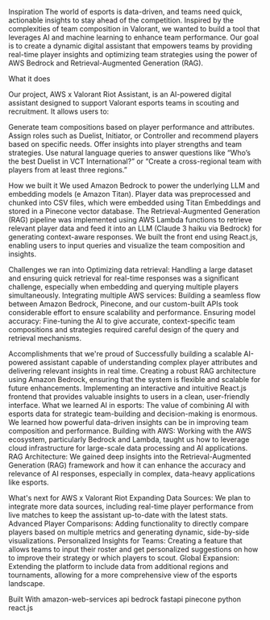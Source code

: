Inspiration The world of esports is data-driven, and teams need quick, actionable insights to stay ahead of the competition. Inspired by the complexities of team composition in Valorant, we wanted to build a tool that leverages AI and machine learning to enhance team performance. Our goal is to create a dynamic digital assistant that empowers teams by providing real-time player insights and optimizing team strategies using the power of AWS Bedrock and Retrieval-Augmented Generation (RAG).

What it does

Our project, AWS x Valorant Riot Assistant, is an AI-powered digital assistant designed to support Valorant esports teams in scouting and recruitment. It allows users to:

Generate team compositions based on player performance and attributes. Assign roles such as Duelist, Initiator, or Controller and recommend players based on specific needs. Offer insights into player strengths and team strategies. Use natural language queries to answer questions like “Who’s the best Duelist in VCT International?” or “Create a cross-regional team with players from at least three regions.”

How we built it We used Amazon Bedrock to power the underlying LLM and embedding models (e Amazon Titan). Player data was preprocessed and chunked into CSV files, which were embedded using Titan Embeddings and stored in a Pinecone vector database. The Retrieval-Augmented Generation (RAG) pipeline was implemented using AWS Lambda functions to retrieve relevant player data and feed it into an LLM (Claude 3 haiku via Bedrock) for generating context-aware responses. We built the front end using React.js, enabling users to input queries and visualize the team composition and insights.

Challenges we ran into Optimizing data retrieval: Handling a large dataset and ensuring quick retrieval for real-time responses was a significant challenge, especially when embedding and querying multiple players simultaneously. Integrating multiple AWS services: Building a seamless flow between Amazon Bedrock, Pinecone, and our custom-built APIs took considerable effort to ensure scalability and performance. Ensuring model accuracy: Fine-tuning the AI to give accurate, context-specific team compositions and strategies required careful design of the query and retrieval mechanisms.

Accomplishments that we're proud of Successfully building a scalable AI-powered assistant capable of understanding complex player attributes and delivering relevant insights in real time. Creating a robust RAG architecture using Amazon Bedrock, ensuring that the system is flexible and scalable for future enhancements. Implementing an interactive and intuitive React.js frontend that provides valuable insights to users in a clean, user-friendly interface. What we learned AI in esports: The value of combining AI with esports data for strategic team-building and decision-making is enormous. We learned how powerful data-driven insights can be in improving team composition and performance. Building with AWS: Working with the AWS ecosystem, particularly Bedrock and Lambda, taught us how to leverage cloud infrastructure for large-scale data processing and AI applications. RAG Architecture: We gained deep insights into the Retrieval-Augmented Generation (RAG) framework and how it can enhance the accuracy and relevance of AI responses, especially in complex, data-heavy applications like esports.

What's next for AWS x Valorant Riot Expanding Data Sources: We plan to integrate more data sources, including real-time player performance from live matches to keep the assistant up-to-date with the latest stats. Advanced Player Comparisons: Adding functionality to directly compare players based on multiple metrics and generating dynamic, side-by-side visualizations. Personalized Insights for Teams: Creating a feature that allows teams to input their roster and get personalized suggestions on how to improve their strategy or which players to scout. Global Expansion: Extending the platform to include data from additional regions and tournaments, allowing for a more comprehensive view of the esports landscape.

Built With
amazon-web-services
api
bedrock
fastapi
pinecone
python
react.js
